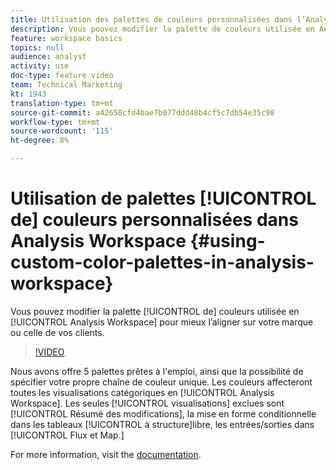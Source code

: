 ```yaml
---
title: Utilisation des palettes de couleurs personnalisées dans l’Analysis Workspace
description: Vous pouvez modifier la palette de couleurs utilisée en Analysis Workspace pour mieux l’aligner sur votre marque ou celle de vos clients.
feature: workspace basics
topics: null
audience: analyst
activity: use
doc-type: feature video
team: Technical Marketing
kt: 1943
translation-type: tm+mt
source-git-commit: a42658cfd4bae7b077ddd48b4cf5c7db54e35c98
workflow-type: tm+mt
source-wordcount: '115'
ht-degree: 8%

---
```



# Utilisation de palettes [!UICONTROL de] couleurs personnalisées dans Analysis Workspace {#using-custom-color-palettes-in-analysis-workspace}

Vous pouvez modifier la palette [!UICONTROL de] couleurs utilisée en [!UICONTROL Analysis Workspace] pour mieux l’aligner sur votre marque ou celle de vos clients.

>[!VIDEO](https://video.tv.adobe.com/v/23876/?quality=12)

Nous avons offre 5 palettes prêtes à l&#39;emploi, ainsi que la possibilité de spécifier votre propre chaîne de couleur unique. Les couleurs affecteront toutes les visualisations catégoriques en [!UICONTROL Analysis Workspace]. Les seules [!UICONTROL visualisations] exclues sont [!UICONTROL Résumé des modifications], la mise en forme conditionnelle dans les tableaux [!UICONTROL à structure]libre, les entrées/sorties dans [!UICONTROL Flux et Map.]

For more information, visit the [documentation](https://marketing.adobe.com/resources/help/en_US/analytics/analysis-workspace/color_palettes.html).
